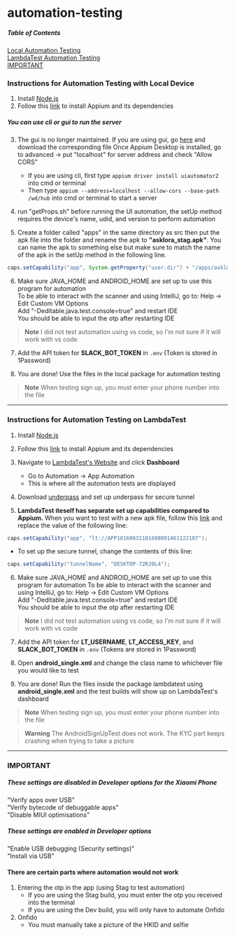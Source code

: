 # automation-testing

##### Table of Contents
[Local Automation Testing](#instructions-for-automation-testing-with-local-device)  
[LambdaTest Automation Testing](#instructions-for-automation-testing-on-lambdatest)  
[IMPORTANT](#important)

### Instructions for Automation Testing with Local Device
1) Install [Node.js](https://nodejs.org/en)
2) Follow this [link](https://www.browserstack.com/guide/download-and-install-appium) to install Appium and its dependencies  
##### You can use cli or gui to run the server
   3) The gui is no longer maintained. If you are using gui, go [here](https://github.com/appium/appium-desktop/releases/tag/v1.22.3-4) and download the corresponding file
   Once Appium Desktop is installed, go to advanced → put "localhost" for server address and check "Allow CORS"   
      - If you are using cli, first type `appium driver install uiautomator2` into cmd or terminal
      - Then type `appium --address=localhost --allow-cors --base-path /wd/hub` into cmd or terminal to start a server  

4) run "getProps.sh" before running the UI automation, the setUp method requires the device's name, udid, and version to perform automation

5) Create a folder called "apps" in the same directory as src then put the apk file into the folder and rename the apk to **"asklora_stag.apk"**. You can name the apk to something else but make sure to match the name of the apk in the setUp method in the following line.  
``` java
caps.setCapability("app", System.getProperty("user.dir") + "/apps/asklora_stag.apk");
```

6) Make sure JAVA_HOME and ANDROID_HOME are set up to use this program for automation  
To be able to interact with the scanner and using IntelliJ, go to:
Help → Edit Custom VM Options  
Add "-Deditable.java.test.console=true" and restart IDE  
You should be able to input the otp after restarting IDE
> **Note** I did not test automation using vs code, so I'm not sure if it will work with vs code  

7) Add the API token for **SLACK_BOT_TOKEN** in `.env` (Token is stored in 1Password)

8) You are done! Use the files in the local package for automation testing

> **Note** When testing sign up, you must enter your phone number into the file

---

### Instructions for Automation Testing on LambdaTest
1) Install [Node.js](https://nodejs.org/en)
2) Follow this [link](https://www.browserstack.com/guide/download-and-install-appium) to install Appium and its dependencies  
3) Navigate to [LambdaTest's Website](https://www.lambdatest.com/) and click **Dashboard**
    - Go to Automation → App Automation 
    - This is where all the automation tests are displayed  
4) Download [underpass](https://www.lambdatest.com/support/docs/underpass-tunnel-application/) and set up underpass for secure tunnel
  
5) **LambdaTest iteself has separate set up capabilities compared to Appium.** When you want to test with a new apk file, follow this [link](https://www.lambdatest.com/support/docs/upload-your-mobile-app/) and replace the value of the following line:
``` java
caps.setCapability("app", "lt://APP10160631101688091461122107");
```
- To set up the secure tunnel, change the contents of this line:
``` java
caps.setCapability("tunnelName", "DESKTOP-72RJ0L4");
```


6) Make sure JAVA_HOME and ANDROID_HOME are set up to use this program for automation
To be able to interact with the scanner and using IntelliJ, go to:
Help → Edit Custom VM Options  
Add "-Deditable.java.test.console=true" and restart IDE  
You should be able to input the otp after restarting IDE
> **Note** I did not test automation using vs code, so I'm not sure if it will work with vs code  

7) Add the API token for **LT_USERNAME**, **LT_ACCESS_KEY**, and **SLACK_BOT_TOKEN** in `.env` (Tokens are stored in 1Password)

8) Open **android_single.xml** and change the class name to whichever file you would like to test

9) You are done! Run the files inside the package lambdatest using **android_single.xml** and the test builds will show up on LambdaTest's dashboard

> **Note** When testing sign up, you must enter your phone number into the file

> **Warning** The AndroidSignUpTest does not work. The KYC part keeps crashing when trying to take a picture
---
### IMPORTANT
##### These settings are disabled in Developer options for the Xiaomi Phone
"Verify apps over USB"  
"Verify bytecode of debuggable apps"  
"Disable MIUI optimisations" 

##### These settings are enabled in Developer options
"Enable USB debugging (Security settings)"  
"Install via USB"  
#### There are certain parts where automation would not work
1) Entering the otp in the app (using Stag to test automation)
    - If you are using the Stag build, you must enter the otp you received into the terminal  
    - If you are using the Dev build, you will only have to automate Onfido   
2) Onfido  
    - You must manually take a picture of the HKID and selfie  

